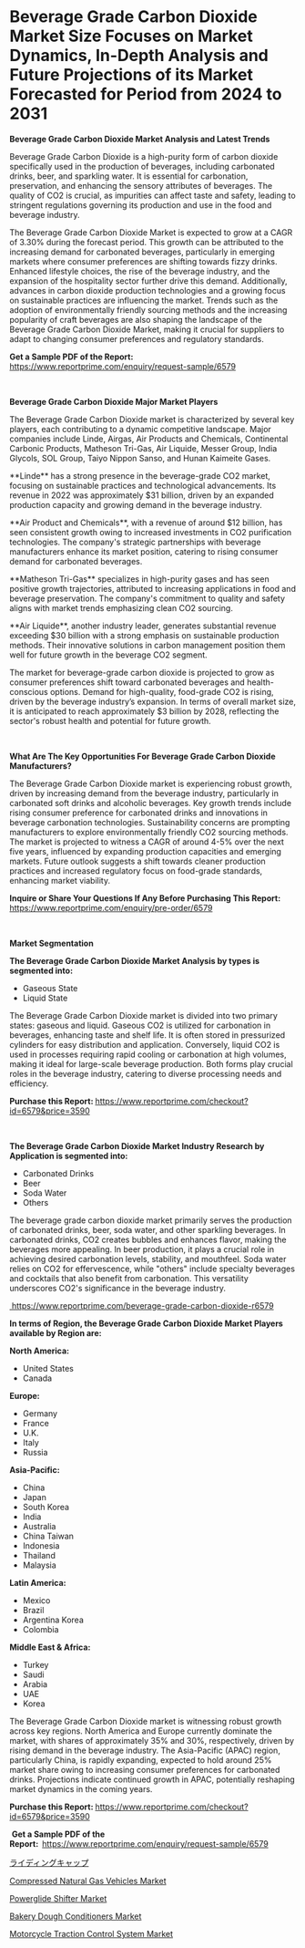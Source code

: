 <p><h1>Beverage Grade Carbon Dioxide Market Size Focuses on Market Dynamics, In-Depth Analysis and Future Projections of its Market Forecasted for Period from 2024 to 2031</h1></p><p><strong>Beverage Grade Carbon Dioxide Market Analysis and Latest Trends</strong></p>
<p><p>Beverage Grade Carbon Dioxide is a high-purity form of carbon dioxide specifically used in the production of beverages, including carbonated drinks, beer, and sparkling water. It is essential for carbonation, preservation, and enhancing the sensory attributes of beverages. The quality of CO2 is crucial, as impurities can affect taste and safety, leading to stringent regulations governing its production and use in the food and beverage industry.</p><p>The Beverage Grade Carbon Dioxide Market is expected to grow at a CAGR of 3.30% during the forecast period. This growth can be attributed to the increasing demand for carbonated beverages, particularly in emerging markets where consumer preferences are shifting towards fizzy drinks. Enhanced lifestyle choices, the rise of the beverage industry, and the expansion of the hospitality sector further drive this demand. Additionally, advances in carbon dioxide production technologies and a growing focus on sustainable practices are influencing the market. Trends such as the adoption of environmentally friendly sourcing methods and the increasing popularity of craft beverages are also shaping the landscape of the Beverage Grade Carbon Dioxide Market, making it crucial for suppliers to adapt to changing consumer preferences and regulatory standards.</p></p>
<p><strong>Get a Sample PDF of the Report:&nbsp;</strong> <a href="https://www.reportprime.com/enquiry/request-sample/6579">https://www.reportprime.com/enquiry/request-sample/6579</a></p>
<p>&nbsp;</p>
<p><strong>Beverage Grade Carbon Dioxide Major Market Players</strong></p>
<p><p>The Beverage Grade Carbon Dioxide market is characterized by several key players, each contributing to a dynamic competitive landscape. Major companies include Linde, Airgas, Air Products and Chemicals, Continental Carbonic Products, Matheson Tri-Gas, Air Liquide, Messer Group, India Glycols, SOL Group, Taiyo Nippon Sanso, and Hunan Kaimeite Gases.</p><p>**Linde** has a strong presence in the beverage-grade CO2 market, focusing on sustainable practices and technological advancements. Its revenue in 2022 was approximately $31 billion, driven by an expanded production capacity and growing demand in the beverage industry.</p><p>**Air Product and Chemicals**, with a revenue of around $12 billion, has seen consistent growth owing to increased investments in CO2 purification technologies. The company's strategic partnerships with beverage manufacturers enhance its market position, catering to rising consumer demand for carbonated beverages.</p><p>**Matheson Tri-Gas** specializes in high-purity gases and has seen positive growth trajectories, attributed to increasing applications in food and beverage preservation. The company's commitment to quality and safety aligns with market trends emphasizing clean CO2 sourcing.</p><p>**Air Liquide**, another industry leader, generates substantial revenue exceeding $30 billion with a strong emphasis on sustainable production methods. Their innovative solutions in carbon management position them well for future growth in the beverage CO2 segment.</p><p>The market for beverage-grade carbon dioxide is projected to grow as consumer preferences shift toward carbonated beverages and health-conscious options. Demand for high-quality, food-grade CO2 is rising, driven by the beverage industry’s expansion. In terms of overall market size, it is anticipated to reach approximately $3 billion by 2028, reflecting the sector's robust health and potential for future growth.</p></p>
<p>&nbsp;</p>
<p><strong>What Are The Key Opportunities For Beverage Grade Carbon Dioxide Manufacturers?</strong></p>
<p><p>The Beverage Grade Carbon Dioxide market is experiencing robust growth, driven by increasing demand from the beverage industry, particularly in carbonated soft drinks and alcoholic beverages. Key growth trends include rising consumer preference for carbonated drinks and innovations in beverage carbonation technologies. Sustainability concerns are prompting manufacturers to explore environmentally friendly CO2 sourcing methods. The market is projected to witness a CAGR of around 4-5% over the next five years, influenced by expanding production capacities and emerging markets. Future outlook suggests a shift towards cleaner production practices and increased regulatory focus on food-grade standards, enhancing market viability.</p></p>
<p><strong>Inquire or Share Your Questions If Any Before Purchasing This Report:</strong> <a href="https://www.reportprime.com/enquiry/pre-order/6579">https://www.reportprime.com/enquiry/pre-order/6579</a></p>
<p>&nbsp;</p>
<p><strong>Market Segmentation</strong></p>
<p><strong>The Beverage Grade Carbon Dioxide Market Analysis by types is segmented into:</strong></p>
<p><ul><li>Gaseous State</li><li>Liquid State</li></ul></p>
<p><p>The Beverage Grade Carbon Dioxide market is divided into two primary states: gaseous and liquid. Gaseous CO2 is utilized for carbonation in beverages, enhancing taste and shelf life. It is often stored in pressurized cylinders for easy distribution and application. Conversely, liquid CO2 is used in processes requiring rapid cooling or carbonation at high volumes, making it ideal for large-scale beverage production. Both forms play crucial roles in the beverage industry, catering to diverse processing needs and efficiency.</p></p>
<p><strong>Purchase this Report:&nbsp;</strong><a href="https://www.reportprime.com/checkout?id=6579&price=3590">https://www.reportprime.com/checkout?id=6579&price=3590</a></p>
<p>&nbsp;</p>
<p><strong>The Beverage Grade Carbon Dioxide Market Industry Research by Application is segmented into:</strong></p>
<p><ul><li>Carbonated Drinks</li><li>Beer</li><li>Soda Water</li><li>Others</li></ul></p>
<p><p>The beverage grade carbon dioxide market primarily serves the production of carbonated drinks, beer, soda water, and other sparkling beverages. In carbonated drinks, CO2 creates bubbles and enhances flavor, making the beverages more appealing. In beer production, it plays a crucial role in achieving desired carbonation levels, stability, and mouthfeel. Soda water relies on CO2 for effervescence, while "others" include specialty beverages and cocktails that also benefit from carbonation. This versatility underscores CO2's significance in the beverage industry.</p></p>
<p><a href="https://www.reportprime.com/beverage-grade-carbon-dioxide-r6579">&nbsp;https://www.reportprime.com/beverage-grade-carbon-dioxide-r6579</a></p>
<p><strong>In terms of Region, the Beverage Grade Carbon Dioxide Market Players available by Region are:</strong></p>
<p>
    <p> <strong> North America: </strong>
        <ul>
            <li>United States</li>
            <li>Canada</li>
        </ul>
        </p> 
    <p> <strong> Europe: </strong>
        <ul>
            <li>Germany</li>
            <li>France</li>
            <li>U.K.</li>
            <li>Italy</li>
            <li>Russia</li>
        </ul>
        </p> 
    <p> <strong> Asia-Pacific: </strong>
        <ul>
            <li>China</li>
            <li>Japan</li>
            <li>South Korea</li>
            <li>India</li>
            <li>Australia</li>
            <li>China Taiwan</li>
            <li>Indonesia</li>
            <li>Thailand</li>
            <li>Malaysia</li>
        </ul>
        </p> 
    <p> <strong> Latin America: </strong>
        <ul>
            <li>Mexico</li>
            <li>Brazil</li>
            <li>Argentina Korea</li>
            <li>Colombia</li>
        </ul>
        </p> 
    <p> <strong> Middle East & Africa: </strong>
        <ul>
            <li>Turkey</li>
            <li>Saudi</li>
            <li>Arabia</li>
            <li>UAE</li>
            <li>Korea</li>
        </ul>
    </p>
    </p>
<p><p>The Beverage Grade Carbon Dioxide market is witnessing robust growth across key regions. North America and Europe currently dominate the market, with shares of approximately 35% and 30%, respectively, driven by rising demand in the beverage industry. The Asia-Pacific (APAC) region, particularly China, is rapidly expanding, expected to hold around 25% market share owing to increasing consumer preferences for carbonated drinks. Projections indicate continued growth in APAC, potentially reshaping market dynamics in the coming years.</p></p>
<p><strong>Purchase this Report: </strong><a href="https://www.reportprime.com/checkout?id=6579&price=3590">https://www.reportprime.com/checkout?id=6579&price=3590</a></p>
<p>&nbsp;<strong>Get a Sample PDF of the Report:&nbsp;&nbsp;</strong><a href="https://www.reportprime.com/enquiry/request-sample/6579">https://www.reportprime.com/enquiry/request-sample/6579</a></p>
<p><strong></strong></p>
<p><p><a href="https://medium.com/@alenaieme/%E3%83%A9%E3%82%A4%E3%83%87%E3%82%A3%E3%83%B3%E3%82%B0%E3%82%AD%E3%83%A3%E3%83%83%E3%83%97%E3%83%9E%E3%83%BC%E3%82%B1%E3%83%83%E3%83%88%E3%81%AE%E4%BA%88%E6%B8%AC-%E5%B8%82%E5%A0%B4%E5%8B%95%E5%90%91-%E5%BD%B1%E9%9F%BF%E5%88%86%E6%9E%90-2024%E5%B9%B4-2031%E5%B9%B4-7113a84f8a14">ライディングキャップ</a></p><p><a href="https://www.linkedin.com/pulse/compressed-natural-gas-vehicles-market-size-growing-cagr-ocknf?trackingId=Q8GAWmVmSNCVzMaOOZB5IA%3D%3D">Compressed Natural Gas Vehicles Market</a></p><p><a href="https://medium.com/@jasmine.wilson5656/powerglide-shifter-market-global-market-insights-and-regional-analysis-2024-2031-3e002e05ffc9">Powerglide Shifter Market</a></p><p><a href="https://github.com/GenaGaines34/Market-Research-Report-List-1/blob/main/bakery-dough-conditioners-market.md">Bakery Dough Conditioners Market</a></p><p><a href="https://issuu.com/reportprime-2/docs/motorcycle-traction-control-system-_5a053ecaedd1fb">Motorcycle Traction Control System Market</a></p></p>